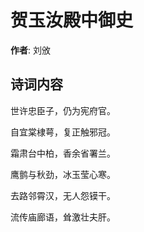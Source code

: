 # 贺玉汝殿中御史

**作者**: 刘攽

## 诗词内容

世许忠臣子，仍为宪府官。

自宜棠棣萼，复正触邪冠。

霜肃台中柏，香余省署兰。

鹰鹯与秋劲，冰玉莹心寒。

去路邻霄汉，无人怨镆干。

流传庙廊语，耸激壮夫肝。

